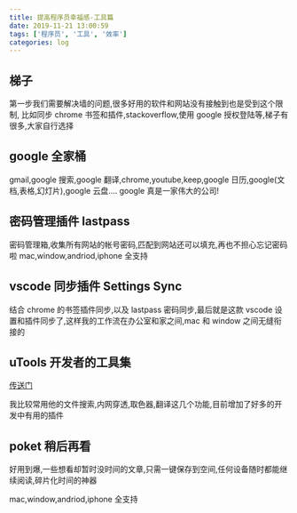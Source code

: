 ```yaml
---
title: 提高程序员幸福感-工具篇
date: 2019-11-21 13:00:59
tags: ['程序员', '工具', '效率']
categories: log
---
```


## 梯子

第一步我们需要解决墙的问题,很多好用的软件和网站没有接触到也是受到这个限制,
比如同步 chrome 书签和插件,stackoverflow,使用 google 授权登陆等,梯子有很多,大家自行选择

## google 全家桶

gmail,google 搜索,google 翻译,chrome,youtube,keep,google 日历,google(文档,表格,幻灯片),google 云盘....
google 真是一家伟大的公司!

## 密码管理插件 lastpass

密码管理箱,收集所有网站的帐号密码,匹配到网站还可以填充,再也不担心忘记密码啦
mac,window,andriod,iphone 全支持

## vscode 同步插件 Settings Sync

结合 chrome 的书签插件同步,以及 lastpass 密码同步,最后就是这款 vscode 设置和插件同步了,这样我的工作流在办公室和家之间,mac 和 window 之间无缝衔接的

## uTools 开发者的工具集

[传送门](https://www.u.tools/)

我比较常用他的文件搜索,内网穿透,取色器,翻译这几个功能,目前增加了好多的开发中有用的插件

## poket 稍后再看

好用到爆,一些想看却暂时没时间的文章,只需一键保存到空间,任何设备随时都能继续阅读,碎片化时间的神器

mac,window,andriod,iphone 全支持
